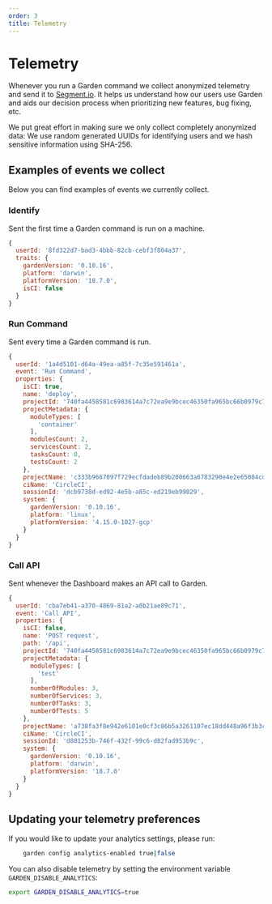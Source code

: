 ```yaml
---
order: 3
title: Telemetry
---
```


# Telemetry

Whenever you run a Garden command we collect anonymized telemetry and send it to [Segment.io](https://segment.io). It helps us understand how our users use Garden and aids our decision process when prioritizing new features, bug fixing, etc.

We put great effort in making sure we only collect completely anonymized data: We use random generated UUIDs for identifying users and we hash sensitive information using SHA-256.

## Examples of events we collect

Below you can find examples of events we currently collect.

### Identify

Sent the first time a Garden command is run on a machine.

```javascript
{
  userId: '8fd322d7-bad3-4bbb-82cb-cebf3f804a37',
  traits: {
    gardenVersion: '0.10.16',
    platform: 'darwin',
    platformVersion: '18.7.0',
    isCI: false
  }
}
```

### Run Command

Sent every time a Garden command is run.

```javascript
{
  userId: '1a4d5101-d64a-49ea-a85f-7c35e591461a',
  event: 'Run Command',
  properties: {
    isCI: true,
    name: 'deploy',
    projectId: '740fa4458581c6983614a7c72ea9e9bcec46350fa965bc66b0979c7a5b4dd951',
    projectMetadata: {
      moduleTypes: [
        'container'
      ],
      modulesCount: 2,
      servicesCount: 2,
      tasksCount: 0,
      testsCount: 2
    },
    projectName: 'c333b9667097f729ecfdadeb89b200663a6783290e4e2e65004cd74b4570a5c0',
    ciName: 'CircleCI',
    sessionId: 'dcb9738d-ed92-4e5b-a85c-ed219eb99829',
    system: {
      gardenVersion: '0.10.16',
      platform: 'linux',
      platformVersion: '4.15.0-1027-gcp'
    }
  }
}
```

### Call API

Sent whenever the Dashboard makes an API call to Garden.

```javascript
{
  userId: 'cba7eb41-a370-4869-81a2-a0b21ae89c71',
  event: 'Call API',
  properties: {
    isCI: false,
    name: 'POST request',
    path: '/api',
    projectId: '740fa4458581c6983614a7c72ea9e9bcec46350fa965bc66b0979c7a5b4dd951',
    projectMetadata: {
      moduleTypes: [
        'test'
      ],
      numberOfModules: 3,
      numberOfServices: 3,
      numberOfTasks: 3,
      numberOfTests: 5
    },
    projectName: 'a738fa3f8e942e6101e0cf3c86b5a3261107ec18dd448a96f3b3ce96b9ff7a10',
    ciName: 'CircleCI',
    sessionId: 'd801253b-746f-432f-99c6-d82fad953b9c',
    system: {
      gardenVersion: '0.10.16',
      platform: 'darwin',
      platformVersion: '18.7.0'
    }
  }
}
```

## Updating your telemetry preferences

If you would like to update your analytics settings, please run:

```bash
    garden config analytics-enabled true|false
```

You can also disable telemetry by setting the environment variable `GARDEN_DISABLE_ANALYTICS`:

```bash
export GARDEN_DISABLE_ANALYTICS=true
```

